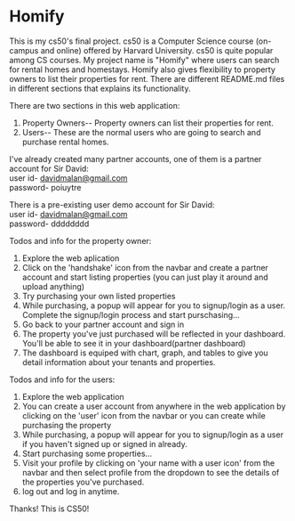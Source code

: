 # Homify

This is my cs50's final project. cs50 is a Computer Science course (on-campus and online) offered by Harvard University. cs50 is quite popular among CS courses. My project name is "Homify" where users can search for rental homes and homestays. Homify also gives flexibility to property owners to list their properties for rent.
There are different README.md files in different sections that explains its functionality.

There are two sections in this web application:

1. Property Owners-- Property owners can list their properties for rent.
2. Users-- These are the normal users who are going to search and purchase rental homes.

I've already created many partner accounts, one of them is a partner account for Sir David:  
user id- davidmalan@gmail.com  
password- poiuytre

There is a pre-existing user demo account for Sir David:  
user id- davidmalan@gmail.com  
password- dddddddd

Todos and info for the property owner:

1. Explore the web aplication
2. Click on the 'handshake' icon from the navbar and create a partner account and start listing properties (you can just play it around and upload anything)
3. Try purchasing your own listed properties
4. While purchasing, a popup will appear for you to signup/login as a user. Complete the signup/login process and start purschasing...
5. Go back to your partner account and sign in
6. The property you've just purchased will be reflected in your dashboard. You'll be able to see it in your dashboard(partner dashboard)
7. The dashboard is equiped with chart, graph, and tables to give you detail information about your tenants and properties.

Todos and info for the users:

1. Explore the web application
2. You can create a user account from anywhere in the web application by clicking on the 'user' icon from the navbar or you can create while purchasing the property
3. While purchasing, a popup will appear for you to signup/login as a user if you haven't signed up or signed in already.
4. Start purchasing some properties...
5. Visit your profile by clicking on 'your name with a user icon' from the navbar and then select profile from the dropdown to see the details of the properties you've purchased.
6. log out and log in anytime.

Thanks! This is CS50!
